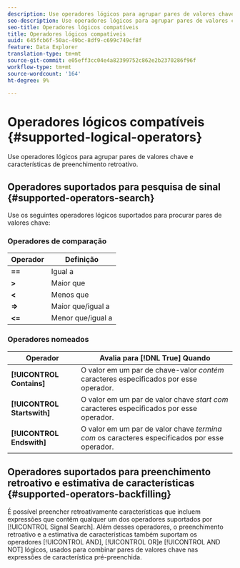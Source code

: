 ```yaml
---
description: Use operadores lógicos para agrupar pares de valores chave e características de preenchimento retroativo.
seo-description: Use operadores lógicos para agrupar pares de valores chave e características de preenchimento retroativo.
seo-title: Operadores lógicos compatíveis
title: Operadores lógicos compatíveis
uuid: 645fcb6f-50ac-49bc-8df9-c699c749cf8f
feature: Data Explorer
translation-type: tm+mt
source-git-commit: e05eff3cc04e4a82399752c862e2b2370286f96f
workflow-type: tm+mt
source-wordcount: '164'
ht-degree: 9%

---
```



# Operadores lógicos compatíveis {#supported-logical-operators}

Use operadores lógicos para agrupar pares de valores chave e características de preenchimento retroativo.

## Operadores suportados para pesquisa de sinal {#supported-operators-search}

Use os seguintes operadores lógicos suportados para procurar pares de valores chave:

### Operadores de comparação

| Operador | Definição |
|---|---|
| **==** | Igual a |
| **>** | Maior que |
| **&lt;** | Menos que |
| **=>** | Maior que/igual a |
| **&lt;=** | Menor que/igual a |

### Operadores nomeados

| Operador | Avalia para [!DNL True] Quando |
|---|---|
| **[!UICONTROL Contains]** | O valor em um par de chave-valor *contém* caracteres especificados por esse operador. |
| **[!UICONTROL Startswith]** | O valor em um par de valor chave *start com* caracteres especificados por esse operador. |
| **[!UICONTROL Endswith]** | O valor em um par de valor chave *termina com* os caracteres especificados por esse operador. |

## Operadores suportados para preenchimento retroativo e estimativa de características {#supported-operators-backfilling}

É possível preencher retroativamente características que incluem expressões que contêm qualquer um dos operadores suportados por [!UICONTROL Signal Search]. Além desses operadores, o preenchimento retroativo e a estimativa de características também suportam os operadores [!UICONTROL AND], [!UICONTROL OR]e [!UICONTROL AND NOT] lógicos, usados para combinar pares de valores chave nas expressões de característica pré-preenchida.